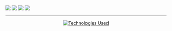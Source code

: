 <!-- Statistiques : Séries de commits -->
<picture>
  <source srcset="https://raw.githubusercontent.com/thomasguinhut/thomasguinhut/main/output/stats_commits.svg#gh-dark-mode-only" media="(prefers-color-scheme: dark)">
  <img src="https://raw.githubusercontent.com/thomasguinhut/repository_name/main/output/stats_commits.svg">
</picture>

<!-- Statistiques : Langages de programmation -->
<picture>
  <source srcset="https://raw.githubusercontent.com/thomasguinhut/thomasguinhut/main/output/stats_langs.svg#gh-dark-mode-only" media="(prefers-color-scheme: dark)">
  <img src="https://raw.githubusercontent.com/thomasguinhut/repository_name/main/output/stats_langs.svg">
</picture>

<!-- Statistiques : Générales -->
<picture>
  <source srcset="https://raw.githubusercontent.com/thomasguinhut/thomasguinhut/main/output/stats_general.svg#gh-dark-mode-only" media="(prefers-color-scheme: dark)">
  <img src="https://raw.githubusercontent.com/thomasguinhut/repository_name/main/output/stats_general.svg">
</picture>

<!-- Statistiques : Visiteurs uniques -->
<picture>
  <source srcset="https://raw.githubusercontent.com/thomasguinhut/thomasguinhut/main/output/stats_recents.svg#gh-dark-mode-only" media="(prefers-color-scheme: dark)">
  <img src="https://raw.githubusercontent.com/thomasguinhut/repository_name/main/output/stats_recents.svg">
</picture>

---

<p align="center">
  <a href="https://go-skill-icons.vercel.app/">
    <img src="https://go-skill-icons.vercel.app/api/icons?i=git,github,gitlab,python,streamlit,r,dbeaver,postgresql,java,premiere,aftereffects,photoshop,lightroom,indesign,canva,aws,mistral,wordpress,latex" alt="Technologies Used" />
  </a>
</p>
